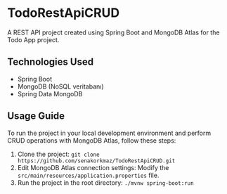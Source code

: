 # TodoRestApiCRUD
A REST API project created using Spring Boot and MongoDB Atlas for the Todo App project.

## Technologies Used

- Spring Boot
- MongoDB (NoSQL veritabanı)
- Spring Data MongoDB
  
## Usage Guide
To run the project in your local development environment and perform CRUD operations with MongoDB Atlas, follow these steps:

1. Clone the project: `git clone https://github.com/senakorkmaz/TodoRestApiCRUD.git`
2. Edit MongoDB Atlas connection settings: Modify the `src/main/resources/application.properties` file.
3. Run the project in the root directory: `./mvnw spring-boot:run`
